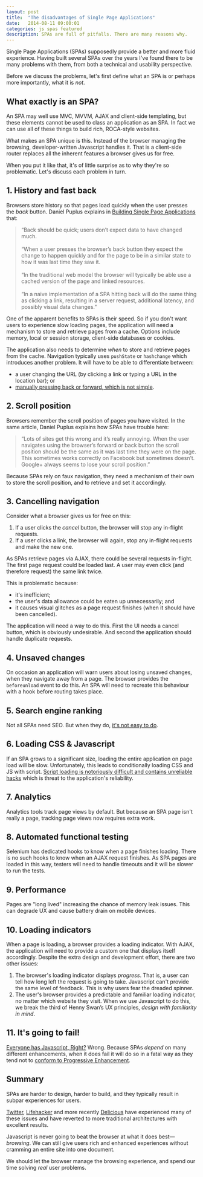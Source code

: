 ```yaml
---
layout: post
title:  "The disadvantages of Single Page Applications"
date:   2014-08-11 09:00:01
categories: js spas featured
description: SPAs are full of pitfalls. There are many reasons why.
---
```


Single Page Applications (SPAs) supposedly provide a better and more fluid experience. Having built several SPAs over the years I've found there to be many problems with them, from both a technical and usability perspective.

Before we discuss the problems, let's first define what an SPA is or perhaps more importantly, what it is *not*.

## What exactly is an SPA?

An SPA may well use MVC, MVVM, AJAX and client-side templating, but these elements cannot be used to class an application as an SPA. In fact we can use all of these things to build rich, ROCA-style websites.

What makes an SPA unique is this. Instead of the browser managing the browsing, developer-written Javascript handles it. That is a client-side router replaces all the inherent features a browser gives us for free.

When you put it like that, it's of little surprise as to why they're so problematic. Let's discuss each problem in turn.

## 1. History and fast back

Browsers store history so that pages load quickly when the user presses the *back* button. Daniel Puplus explains in [Building Single Page Applications](https://medium.com/joys-of-javascript/4353246f4480) that:

> &ldquo;Back should be quick; users don’t expect data to have changed much.<br><br>
> &ldquo;When a user presses the browser’s back button they expect the change to happen quickly and for the page to be in a similar state to how it was last time they saw it.<br><br>
> &ldquo;In the traditional web model the browser will typically be able use a cached version of the page and linked resources.<br><br>
> &ldquo;In a naive implementation of a SPA hitting back will do the same thing as clicking a link, resulting in a server request, additional latency, and possibly visual data changes.&rdquo;

One of the apparent benefits to SPAs is their speed. So if you don't want users to experience slow loading pages, the application will need a mechanism to store and retrieve pages from a cache. Options include memory, local or session storage, client-side databases or cookies.

The application also needs to determine *when* to store and retrieve pages from the cache. Navigation typically uses `pushState` or `hashchange` which introduces another problem. It will have to be able to differentiate between:

* a user changing the URL (by clicking a link or typing a URL in the location bar); or
* [manually pressing back or forward, which is not simple](http://stackoverflow.com/questions/2008806/how-to-detect-if-the-user-clicked-the-back-button).

## 2. Scroll position

Browsers remember the scroll position of pages you have visited. In the same article, Daniel Puplus explains how SPAs have trouble here:

> &ldquo;Lots of sites get this wrong and it’s really annoying. When the user navigates using the browser’s forward or back button the scroll position should be the same as it was last time they were on the page. This sometimes works correctly on Facebook but sometimes doesn’t. Google+ always seems to lose your scroll position.&rdquo;

Because SPAs rely on faux navigation, they need a mechanism of their own to store the scroll position, and to retrieve and set it accordingly.

## 3. Cancelling navigation

Consider what a browser gives us for free on this:

1. If a user clicks the *cancel* button, the browser will stop any in-flight requests.
2. If a user clicks a link, the browser will again, stop any in-flight requests and make the new one.

As SPAs retrieve pages via AJAX, there could be several requests in-flight. The first page request could be loaded last. A user may even click (and therefore request) the same link twice.

This is problematic because:

- it's inefficient;
- the user's data allowance could be eaten up unnecessarily; and
- it causes visual glitches as a page request finishes (when it should have been cancelled).

The application will need a way to do this. First the UI needs a cancel button, which is obviously undesirable. And second the application should handle duplicate requests.

## 4. Unsaved changes

On occasion an application will warn users about losing unsaved changes, when they navigate away from a page. The browser provides the `beforeunload` event to do this. An SPA will need to recreate this behaviour with a hook before routing takes place.

## 5. Search engine ranking

Not all SPAs need SEO. But when they do, [it's not easy to do](http://stackoverflow.com/questions/7549306/single-page-js-websites-and-seo).

## 6. Loading CSS &amp; Javascript

If an SPA grows to a significant size, loading the entire application on page load will be slow. Unfortunately, this leads to conditionally loading CSS and JS with script. [Script loading is notoriously difficult and contains unreliable hacks](http://blog.getify.com/labjs-script-loading-the-way-it-should-be/) which is threat to the application's reliability.

## 7. Analytics

Analytics tools track page views by default. But because an SPA page isn't really a page, tracking page views now requires extra work.

## 8. Automated functional testing

Selenium has dedicated hooks to know when a page finishes loading. There is no such hooks to know when an AJAX request finishes. As SPA pages are loaded in this way, testers will need to handle timeouts and it will be slower to run the tests.

## 9. Performance

Pages are "long lived" increasing the chance of memory leak issues. This can degrade UX and cause battery drain on mobile devices.

## 10. Loading indicators

When a page is loading, a browser provides a loading indicator. With AJAX, the application will need to provide a custom one that displays itself accordingly. Despite the extra design and development effort, there are two other issues:

1. The browser's loading indicator displays *progress*. That is, a user can tell how long left the request is going to take. Javascript can't provide the same level of feedback. This is why users fear the dreaded spinner.
2. The user's browser provides a predictable and familiar loading indicator, no matter which website they visit. When we use Javascript to do this, we  break the third of Henny Swan’s UX principles, *design with familiarity in mind*.

## 11. It's going to fail!

[Everyone has Javascript, Right?](http://kryogenix.org/code/browser/everyonehasjs.html) Wrong. Because SPAs *depend* on many different enhancements, when it does fail it will do so in a fatal way as they tend not to [conform to Progressive Enhancement](/articles/writing-javascript-that-conforms-to-progressive-enhancement/).

## Summary

SPAs are harder to design, harder to build, and they typically result in subpar experiences for users.

[Twitter](https://blog.twitter.com/2012/improving-performance-on-twittercom), [Lifehacker](http://isolani.co.uk/blog/javascript/BreakingTheWebWithHashBangs) and more recently [Delicious](http://blog.delicious.com/2016/01/delicious-changes/) have experienced many of these issues and have reverted to more traditional architectures with excellent results.

Javascript is never going to beat the browser at what it does best&mdash;*browsing*. We can still give users rich and enhanced experiences without cramming an entire site into one document.

We should let the browser manage the browsing experience, and spend our time solving *real* user problems.